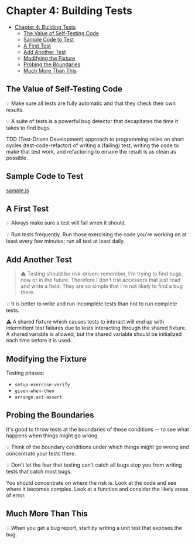 # Chapter 4: Building Tests

- [Chapter 4: Building Tests](#chapter-4-building-tests)
  - [The Value of Self-Testing Code](#the-value-of-self-testing-code)
  - [Sample Code to Test](#sample-code-to-test)
  - [A First Test](#a-first-test)
  - [Add Another Test](#add-another-test)
  - [Modifying the Fixture](#modifying-the-fixture)
  - [Probing the Boundaries](#probing-the-boundaries)
  - [Much More Than This](#much-more-than-this)

## The Value of Self-Testing Code

💡 Make sure all tests are fully automatic and that they check their own
results.

💡 A suite of tests is a powerful bug detector that decapitates the time it
takes to find bugs.

TDD (Test-Driven Development) approach to programming relies on short cycles
(test-code-refactor) of writing a (failing) test, writing the code to make that
test work, and refactoring to ensure the result is as clean as possible.

## Sample Code to Test

[sample.js](sample.js)

## A First Test

💡 Always make sure a test will fail when it should.

💡 Run tests frequently. Run those exercising the code you're working on at
least every few minutes; run all test at least daily.

## Add Another Test

> ⚠️ Testing should be risk-driven; remember, I'm trying to find bugs, now or
> in the future. Therefore I don't trst accessors that just read and write a
> field: They are so simple that I'm not likely to find a bug there.

💡 It is better to write and run incomplete tests than not to run complete
tests.

⚠️ A shared fixture which causes tests to interact will end up with
intermittent test failures due to tests interacting through the shared fixture.
A shared variable is allowed, but the shared variable should be initialized each
time before it is used.

## Modifying the Fixture

Testing phases:

- `setup-exercise-verify`
- `given-when-then`
- `arrange-act-assert`

## Probing the Boundaries

It's good to throw tests at the boundaries of these conditions -- to see what
happens when things might go wrong.

💡 Think of the boundary conditions under which things might go wrong and
concentrate your tests there.

💡 Don't let the fear that testing can't catch all bugs stop you from writing
tests that catch most bugs.

You should concentrate on where the risk is. Look at the code and see where it
becomes complex. Look at a function and consider the likely areas of error.

## Much More Than This

💡 When you get a bug report, start by writing a unit test that exposes the bug.
